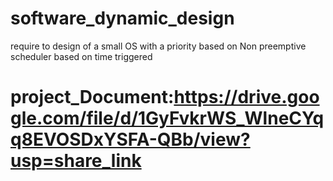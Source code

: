 # software_dynamic_design
require to design of a small OS with a priority based on Non preemptive scheduler based on time triggered
# project_Document:https://drive.google.com/file/d/1GyFvkrWS_WlneCYqq8EVOSDxYSFA-QBb/view?usp=share_link

